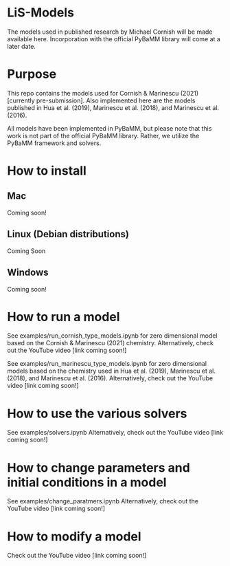 # LiS-Models
The models used in published research by Michael Cornish will be made available here. Incorporation with the official PyBaMM library will come at a later date. 

# Purpose
This repo contains the models used for Cornish & Marinescu (2021) [currently pre-submission]. Also implemented here are the models published in Hua et al. (2019), Marinescu et al. (2018), and Marinescu et al. (2016).

All models have been implemented in PyBaMM, but please note that this work is not part of the official PyBaMM library. Rather, we utilize the PyBaMM framework and solvers. 

# How to install
## Mac
Coming soon!
## Linux (Debian distributions)
Coming Soon
## Windows
Coming soon!

# How to run a model
See examples/run_cornish_type_models.ipynb for zero dimensional model based on the Cornish & Marinescu (2021) chemistry. 
Alternatively, check out the YouTube video <here> [link coming soon!]

See examples/run_marinescu_type_models.ipynb for zero dimensional models based on the chemistry used in Hua et al. (2019), Marinescu et al. (2018), and Marinescu et al. (2016).
Alternatively, check out the YouTube video <here> [link coming soon!]

# How to use the various solvers
See examples/solvers.ipynb
Alternatively, check out the YouTube video <here> [link coming soon!]

# How to change parameters and initial conditions in a model
See examples/change_paratmers.ipynb
Alternatively, check out the YouTube video <here> [link coming soon!]

# How to modify a model
Check out the YouTube video <here> [link coming soon!]

